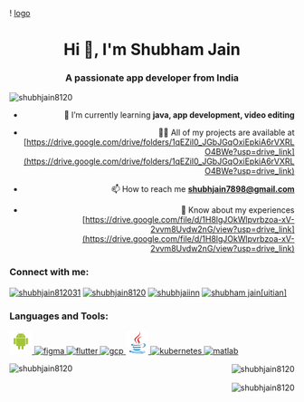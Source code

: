 ! [logo](https://github.com/shubhjain8120/shubhjain8120/blob/main/LinkedIn%20banner%2001.png)
<h1 align="center">Hi 👋, I'm Shubham Jain</h1>
<h3 align="center">A passionate app developer from India</h3>

<ima align="right" alt="coding" width="400" src="https://user-images.githubusercontent.com/55389276/140866485-8fb1c876-9a8f-4d6a-98dc-08c4981eaf70.gif">

<p align="left"> <img src="https://komarev.com/ghpvc/?username=shubhjain8120&label=Profile%20views&color=0e75b6&style=flat" alt="shubhjain8120" /> </p>

- 🌱 I’m currently learning **java, app development, video editing**

- 👨‍💻 All of my projects are available at [https://drive.google.com/drive/folders/1qEZiI0_JGbJGqOxiEpkiA6rVXRLO4BWe?usp=drive_link](https://drive.google.com/drive/folders/1qEZiI0_JGbJGqOxiEpkiA6rVXRLO4BWe?usp=drive_link)

- 📫 How to reach me **shubhjain7898@gmail.com**

- 📄 Know about my experiences [https://drive.google.com/file/d/1H8lgJOkWlpvrbzoa-xV-2vvm8Uvdw2nG/view?usp=drive_link](https://drive.google.com/file/d/1H8lgJOkWlpvrbzoa-xV-2vvm8Uvdw2nG/view?usp=drive_link)

<h3 align="left">Connect with me:</h3>
<p align="left">
<a href="https://twitter.com/shubhjain812031" target="blank"><img align="center" src="https://raw.githubusercontent.com/rahuldkjain/github-profile-readme-generator/master/src/images/icons/Social/twitter.svg" alt="shubhjain812031" height="30" width="40" /></a>
<a href="https://linkedin.com/in/shubhjain8120" target="blank"><img align="center" src="https://raw.githubusercontent.com/rahuldkjain/github-profile-readme-generator/master/src/images/icons/Social/linked-in-alt.svg" alt="shubhjain8120" height="30" width="40" /></a>
<a href="https://instagram.com/shubhjaiinn" target="blank"><img align="center" src="https://raw.githubusercontent.com/rahuldkjain/github-profile-readme-generator/master/src/images/icons/Social/instagram.svg" alt="shubhjaiinn" height="30" width="40" /></a>
<a href="https://www.youtube.com/c/shubham jain[uitian]" target="blank"><img align="center" src="https://raw.githubusercontent.com/rahuldkjain/github-profile-readme-generator/master/src/images/icons/Social/youtube.svg" alt="shubham jain[uitian]" height="30" width="40" /></a>
</p>

<h3 align="left">Languages and Tools:</h3>
<p align="left"> <a href="https://developer.android.com" target="_blank" rel="noreferrer"> <img src="https://raw.githubusercontent.com/devicons/devicon/master/icons/android/android-original-wordmark.svg" alt="android" width="40" height="40"/> </a> <a href="https://www.figma.com/" target="_blank" rel="noreferrer"> <img src="https://www.vectorlogo.zone/logos/figma/figma-icon.svg" alt="figma" width="40" height="40"/> </a> <a href="https://flutter.dev" target="_blank" rel="noreferrer"> <img src="https://www.vectorlogo.zone/logos/flutterio/flutterio-icon.svg" alt="flutter" width="40" height="40"/> </a> <a href="https://cloud.google.com" target="_blank" rel="noreferrer"> <img src="https://www.vectorlogo.zone/logos/google_cloud/google_cloud-icon.svg" alt="gcp" width="40" height="40"/> </a> <a href="https://www.java.com" target="_blank" rel="noreferrer"> <img src="https://raw.githubusercontent.com/devicons/devicon/master/icons/java/java-original.svg" alt="java" width="40" height="40"/> </a> <a href="https://kubernetes.io" target="_blank" rel="noreferrer"> <img src="https://www.vectorlogo.zone/logos/kubernetes/kubernetes-icon.svg" alt="kubernetes" width="40" height="40"/> </a> <a href="https://www.mathworks.com/" target="_blank" rel="noreferrer"> <img src="https://upload.wikimedia.org/wikipedia/commons/2/21/Matlab_Logo.png" alt="matlab" width="40" height="40"/> </a> </p>

<p><img align="left" src="https://github-readme-stats.vercel.app/api/top-langs?username=shubhjain8120&show_icons=true&locale=en&layout=compact" alt="shubhjain8120" /></p>

<p>&nbsp;<img align="center" src="https://github-readme-stats.vercel.app/api?username=shubhjain8120&show_icons=true&locale=en" alt="shubhjain8120" /></p>

<p><img align="center" src="https://github-readme-streak-stats.herokuapp.com/?user=shubhjain8120&" alt="shubhjain8120" /></p>
